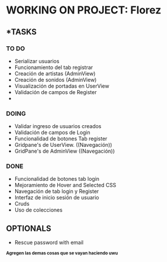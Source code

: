# WORKING ON PROJECT: Florez

## ***TASKS**
### **TO DO**
- Serializar usuarios
- Funcionamiento del tab registrar
- Creación de artistas (AdminView)
- Creación de sonidos (AdminView)
- Visualización de portadas en UserView
- Validación de campos de Register
- 
### DOING
- Validar ingreso de usuarios creados
- Validación de campos de Login
- Funcionalidad de botones Tab register
- Gridpane's de UserView. ((Navegación))
- GridPane's de AdminView ((Navegación))
### DONE
- Funcionalidad de botones tab login
- Mejoramiento de Hover and Selected CSS
- Navegación de tab login y Register 
- Interfaz de inicio sesión de usuario
- Cruds
- Uso de colecciones


## OPTIONALS
- Rescue password with email

<sub>**Agregen las demas cosas que se vayan haciendo uwu**</sub>
